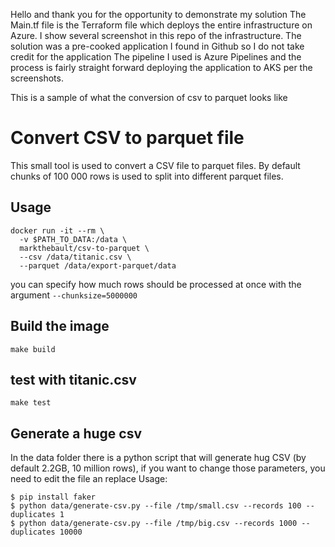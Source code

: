 Hello and thank you for the opportunity to demonstrate my solution
The Main.tf file is the Terraform file which deploys the entire infrastructure on Azure. I show several screenshot in this repo of the infrastructure.
The solution was a pre-cooked application I found in Github so I do not take credit for the application
The pipeline I used is Azure Pipelines and the process is fairly straight forward deploying the application to AKS per the screenshots.















This is a sample of what the conversion of csv to parquet looks like

# Convert CSV to parquet file

This small tool is used to convert a CSV file to parquet files. By default chunks of 100 000 rows is used to split into different parquet files.


## Usage
```
docker run -it --rm \
  -v $PATH_TO_DATA:/data \
  markthebault/csv-to-parquet \
  --csv /data/titanic.csv \
  --parquet /data/export-parquet/data
```
you can specify how much rows should be processed at once with the argument `--chunksize=5000000`

## Build the image

`make build`

## test with titanic.csv

`make test`


## Generate a huge csv
In the data folder there is a python script that will generate hug CSV (by default 2.2GB, 10 million rows), if you want to change those parameters, you need to edit the file an replace
Usage:
```
$ pip install faker
$ python data/generate-csv.py --file /tmp/small.csv --records 100 --duplicates 1
$ python data/generate-csv.py --file /tmp/big.csv --records 1000 --duplicates 10000
```
